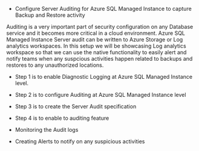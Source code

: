 * Configure Server Auditing for Azure SQL Managed Instance to capture Backup and Restore activity

Auditing is a very important part of security configuration on any Database service and it becomes more critical in a cloud environment. Azure SQL Managed Instance Server audit can be written to Azure Storage or Log analytics workspaces. In this setup we will be showcasing Log analytics workspace so that we can use the native functionality to easily alert and notify teams when any suspcious activities happen related to backups and restores to any unauthorized locations.

* Step 1 is to enable Diagnostic Logging at Azure SQL Managed Instance level.

* Step 2 is to configure Auditing at Azure SQL Managed Instance level 

* Step 3 is to create the Server Audit specification

* Step 4 is to enable to auditing feature

* Monitoring the Audit logs

* Creating Alerts to notify on any suspicious activities
